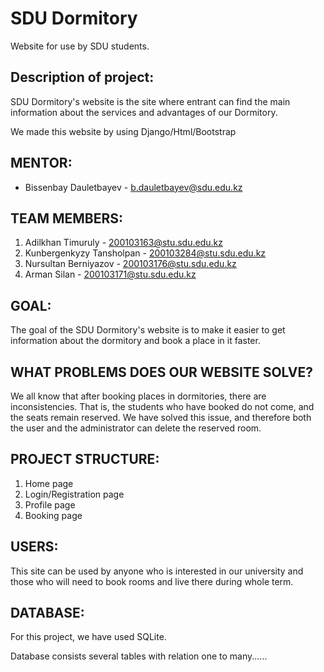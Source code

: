 # SDU Dormitory
Website for use by SDU students.
## Description of project:
SDU Dormitory's website is the site where entrant can find the main information 
about the services and advantages of our Dormitory. 

We made this website by using Django/Html/Bootstrap

## MENTOR:
- Bissenbay Dauletbayev - b.dauletbayev@sdu.edu.kz

## TEAM MEMBERS: 
1) Adilkhan Timuruly - 200103163@stu.sdu.edu.kz
2) Kunbergenkyzy Tansholpan - 200103284@stu.sdu.edu.kz
3) Nursultan Berniyazov - 200103176@stu.sdu.edu.kz
4) Arman Silan - 200103171@stu.sdu.edu.kz

## GOAL:
The goal of the SDU Dormitory's website is to make it easier to get information 
about the dormitory and book a place in it faster.

## WHAT PROBLEMS DOES OUR WEBSITE SOLVE?
We all know that after booking places in dormitories, there are inconsistencies. 
That is, the students who have booked do not come, and the seats remain reserved. 
We have solved this issue, and therefore both the user and the administrator 
can delete the reserved room.

## PROJECT STRUCTURE:
1) Home page
2) Login/Registration page
3) Profile page
4) Booking page

## USERS:
This site can be used by anyone who is interested in our university and those who
will need to book rooms and live there during whole term.

## DATABASE:
For this project, we have used SQLite.

Database consists several tables with relation one to many......
